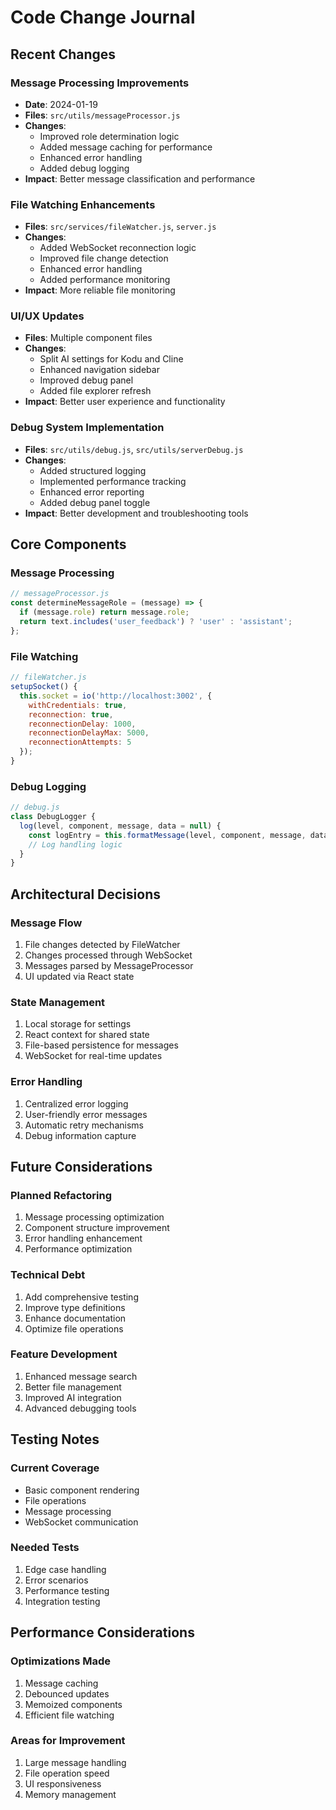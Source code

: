 # Code Change Journal

## Recent Changes

### Message Processing Improvements
- **Date**: 2024-01-19
- **Files**: `src/utils/messageProcessor.js`
- **Changes**:
  - Improved role determination logic
  - Added message caching for performance
  - Enhanced error handling
  - Added debug logging
- **Impact**: Better message classification and performance

### File Watching Enhancements
- **Files**: `src/services/fileWatcher.js`, `server.js`
- **Changes**:
  - Added WebSocket reconnection logic
  - Improved file change detection
  - Enhanced error handling
  - Added performance monitoring
- **Impact**: More reliable file monitoring

### UI/UX Updates
- **Files**: Multiple component files
- **Changes**:
  - Split AI settings for Kodu and Cline
  - Enhanced navigation sidebar
  - Improved debug panel
  - Added file explorer refresh
- **Impact**: Better user experience and functionality

### Debug System Implementation
- **Files**: `src/utils/debug.js`, `src/utils/serverDebug.js`
- **Changes**:
  - Added structured logging
  - Implemented performance tracking
  - Enhanced error reporting
  - Added debug panel toggle
- **Impact**: Better development and troubleshooting tools

## Core Components

### Message Processing
```javascript
// messageProcessor.js
const determineMessageRole = (message) => {
  if (message.role) return message.role;
  return text.includes('user_feedback') ? 'user' : 'assistant';
};
```

### File Watching
```javascript
// fileWatcher.js
setupSocket() {
  this.socket = io('http://localhost:3002', {
    withCredentials: true,
    reconnection: true,
    reconnectionDelay: 1000,
    reconnectionDelayMax: 5000,
    reconnectionAttempts: 5
  });
}
```

### Debug Logging
```javascript
// debug.js
class DebugLogger {
  log(level, component, message, data = null) {
    const logEntry = this.formatMessage(level, component, message, data);
    // Log handling logic
  }
}
```

## Architectural Decisions

### Message Flow
1. File changes detected by FileWatcher
2. Changes processed through WebSocket
3. Messages parsed by MessageProcessor
4. UI updated via React state

### State Management
1. Local storage for settings
2. React context for shared state
3. File-based persistence for messages
4. WebSocket for real-time updates

### Error Handling
1. Centralized error logging
2. User-friendly error messages
3. Automatic retry mechanisms
4. Debug information capture

## Future Considerations

### Planned Refactoring
1. Message processing optimization
2. Component structure improvement
3. Error handling enhancement
4. Performance optimization

### Technical Debt
1. Add comprehensive testing
2. Improve type definitions
3. Enhance documentation
4. Optimize file operations

### Feature Development
1. Enhanced message search
2. Better file management
3. Improved AI integration
4. Advanced debugging tools

## Testing Notes

### Current Coverage
- Basic component rendering
- File operations
- Message processing
- WebSocket communication

### Needed Tests
1. Edge case handling
2. Error scenarios
3. Performance testing
4. Integration testing

## Performance Considerations

### Optimizations Made
1. Message caching
2. Debounced updates
3. Memoized components
4. Efficient file watching

### Areas for Improvement
1. Large message handling
2. File operation speed
3. UI responsiveness
4. Memory management
